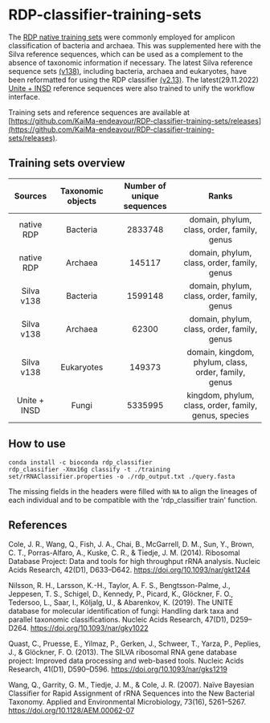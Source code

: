# RDP-classifier-training-sets

The [RDP native training sets](http://rdp.cme.msu.edu/classifier/classifier.jsp;jsessionid=49C6531478DD4D70648EC6FC695B8EA3.10.0.0.9) were commonly employed for amplicon classification of bacteria and archaea. This was supplemented here with the Silva reference sequences, which can be used as a complement to the absence of taxonomic information if necessary. The latest Silva reference sequence sets [(v138)](https://www.arb-silva.de/no_cache/download/archive/release_138/), including bacteria, archaea and eukaryotes, have been reformatted for using the RDP classifier [(v2.13)](https://sourceforge.net/projects/rdp-classifier/). The latest(29.11.2022) [Unite + INSD](https://unite.ut.ee/repository.php) reference sequences were also trained to unify the workflow interface.

Training sets and reference sequences are available at [https://github.com/KaiMa-endeavour/RDP-classifier-training-sets/releases](https://github.com/KaiMa-endeavour/RDP-classifier-training-sets/releases).

## Training sets overview
|Sources|Taxonomic objects|Number of unique sequences|Ranks|
|:----:|:----:|:----:|:----:|
|native RDP|Bacteria|2833748|domain, phylum, class, order, family, genus|
|native RDP|Archaea|145117|domain, phylum, class, order, family, genus|
|Silva v138|Bacteria|1599148|domain, phylum, class, order, family, genus|
|Silva v138|Archaea|62300|domain, phylum, class, order, family, genus|
|Silva v138|Eukaryotes|149373|domain, kingdom, phylum, class, order, family, genus|
|Unite + INSD|Fungi|5335995|kingdom, phylum, class, order, family, genus, species|

## How to use
```
conda install -c bioconda rdp_classifier
rdp_classifier -Xmx16g classify -t ./training set/rRNAClassifier.properties -o ./rdp_output.txt ./query.fasta
```

The missing fields in the headers were filled with `NA` to align the lineages of each individual and to be compatible with the 'rdp_classifier train' function.

## References

Cole, J. R., Wang, Q., Fish, J. A., Chai, B., McGarrell, D. M., Sun, Y., Brown, C. T., Porras-Alfaro, A., Kuske, C. R., & Tiedje, J. M. (2014). Ribosomal Database Project: Data and tools for high throughput rRNA analysis. Nucleic Acids Research, 42(D1), D633–D642. https://doi.org/10.1093/nar/gkt1244

Nilsson, R. H., Larsson, K.-H., Taylor, A. F. S., Bengtsson-Palme, J., Jeppesen, T. S., Schigel, D., Kennedy, P., Picard, K., Glöckner, F. O., Tedersoo, L., Saar, I., Kõljalg, U., & Abarenkov, K. (2019). The UNITE database for molecular identification of fungi: Handling dark taxa and parallel taxonomic classifications. Nucleic Acids Research, 47(D1), D259–D264. https://doi.org/10.1093/nar/gky1022

Quast, C., Pruesse, E., Yilmaz, P., Gerken, J., Schweer, T., Yarza, P., Peplies, J., & Glöckner, F. O. (2013). The SILVA ribosomal RNA gene database project: Improved data processing and web-based tools. Nucleic Acids Research, 41(D1), D590–D596. https://doi.org/10.1093/nar/gks1219

Wang, Q., Garrity, G. M., Tiedje, J. M., & Cole, J. R. (2007). Naïve Bayesian Classifier for Rapid Assignment of rRNA Sequences into the New Bacterial Taxonomy. Applied and Environmental Microbiology, 73(16), 5261–5267. https://doi.org/10.1128/AEM.00062-07
